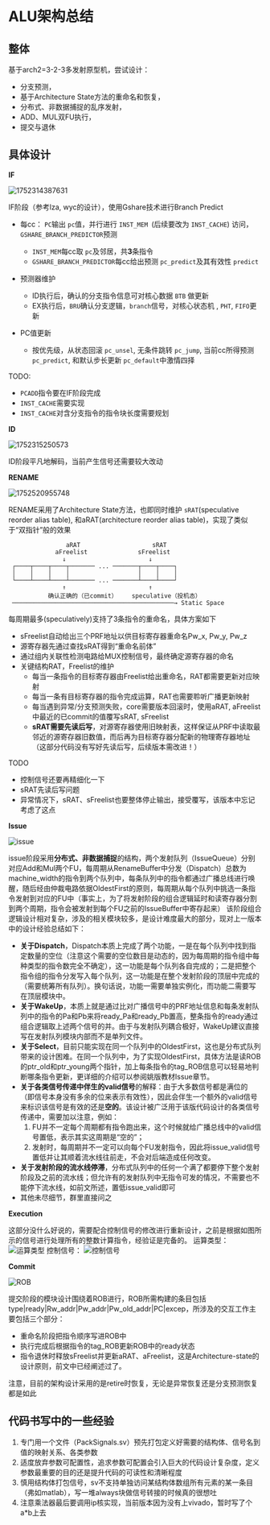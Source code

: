 # ALU架构总结

## **整体**

基于arch2=3-2-3多发射原型机，尝试设计：

- 分支预测，
- 基于Architecture State方法的重命名和恢复，
- 分布式、非数据捕捉的乱序发射，
- ADD、MUL双FU执行，
- 提交与退休

## 具体设计

**IF**

![1752314387631](image/summary=arch5_ALU/1752314387631.png)

IF阶段（参考lza, wyc的设计），使用Gshare技术进行Branch Predict

- 每cc： `PC`输出 `pc`值，并行进行 `INST_MEM `(后续要改为 `INST_CACHE`) 访问，`GSHARE_BRANCH_PREDICTOR`预测

  - `INST_MEM`每cc取 `pc`及邻居，共**3**条指令
  - `GSHARE_BRANCH_PREDICTOR`每cc给出预测 `pc_predict`及其有效性 `predict`
- 预测器维护

  - ID执行后，确认的分支指令信息可对核心数据 `BTB` 做更新
  - EX执行后，`BRU`确认分支逻辑，`branch`信号，对核心状态机 , `PHT`, `FIFO`更新
- PC值更新

  - 按优先级，从状态回滚 `pc_unsel`, 无条件跳转 `pc_jump`, 当前cc所得预测 `pc_predict`, 和默认步长更新 `pc_default`中激情四择

TODO:

- `PCADD`指令要在IF阶段完成
- `INST_CACHE`需要实现
- `INST_CACHE`对含分支指令的指令块长度需要规划

**ID**

![1752315250573](image/summary=arch5_ALU/1752315250573.png)

ID阶段平凡地解码，当前产生信号还需要较大改动

**RENAME**

![1752520955748](image/summary=arch5_ALU/1752520955748.png)

RENAME采用了Architecture State方法，也即同时维护 `sRAT`(speculative reorder alias table), 和aRAT(architecture reorder alias table)，实现了类似于“双指针”般的效果

```plaintext
                aRAT                    sRAT
             aFreelist              sFreelist
               ↓                       ↓
 ┌────┬────┬────┬─────── ... ───────┬────┬────┐
 │    │    │    │                   │    │    │
 └────┴────┴────┴─────── ... ───────┴────┴────┘
               ↑                       ↑
           确认正确的（已commit）    speculative（投机态）
 ─────────────────────────────────────────────→ Static Space
```

每周期最多(speculatively)支持了3条指令的重命名，具体方案如下

- sFreelist自动给出三个PRF地址以供目标寄存器重命名Pw_x, Pw_y, Pw_z
- 源寄存器先通过查找sRAT得到“重命名前体”
- 通过组内关联性检测电路给MUX控制信号，最终确定源寄存器的命名
- 关键结构RAT，Freelist的维护
  - 每当一条指令的目标寄存器由Freelist给出重命名，RAT都需要更新对应映射
  - 每当一条有目标寄存器的指令完成运算，RAT也需要聆听广播更新映射
  - 每当遇到异常/分支预测失败，core需要版本回滚时，使用aRAT, aFreelist中最近的已commit的值覆写sRAT, sFreelist
  - **sRAT需要先读后写**，对源寄存器使用旧映射表，这样保证从PRF中读取最邻近的源寄存器旧数值，而后再为目标寄存器分配新的物理寄存器地址（这部分代码没有写好先读后写，后续版本需改进！）

TODO

- 控制信号还要再精细化一下
- sRAT先读后写问题
- 异常情况下，sRAT、sFreelist也要整体停止输出，接受覆写，该版本中忘记考虑了这点

**Issue**

![issue](image/summary=arch5_ALU/issue阶段绘图.png)

issue阶段采用**分布式、非数据捕捉**的结构，两个发射队列（IssueQueue）分别对应Add和Mul两个FU，每周期从RenameBuffer中分发（Dispatch）总数为machine_width的指令到两个队列中，每条队列中的指令都通过广播总线进行唤醒，随后经由仲裁电路依据OldestFirst的原则，每周期从每个队列中挑选一条指令发射到对应的FU中（事实上，为了将发射阶段的组合逻辑延时和读寄存器分割到两个周期，指令会被发射到每个FU之前的IssueBuffer中寄存起来）
该阶段组合逻辑设计相对复杂，涉及的相关模块较多，是设计难度最大的部分，现对上一版本中的设计经验总结如下：

* **关于Dispatch**，Dispatch本质上完成了两个功能，一是在每个队列中找到指定数量的空位（注意这个需要的空位数目是动态的，因为每周期的指令组中每种类型的指令数完全不确定），这一功能是每个队列各自完成的；二是把整个指令组的指令分发写入每个队列，这一功能是在整个发射阶段的顶层中完成的（需要统筹所有队列）。换句话说，功能一需要单独实例化，而功能二需要写在顶层模块中。
* **关于WakeUp**，本质上就是通过比对广播信号中的PRF地址信息和每条发射队列中的指令的Pa和Pb来将ready_Pa和ready_Pb置高，整条指令的ready通过组合逻辑取上述两个信号的并。由于与发射队列耦合极好，WakeUp建议直接写在发射队列模块内部而不是单列文件。
* **关于Select**，目前只能实现在同一个队列中的OldestFirst，这也是分布式队列带来的设计困难。在同一个队列中，为了实现OldestFirst，具体方法是读ROB的ptr_old和ptr_young两个指针，加上每条指令的tag_ROB信息可以轻易地判断哪条指令更新，更详细的介绍可以参阅姚版教材Issue章节。
* **关于各类信号传递中伴生的valid信号**的解释：由于大多数信号都是满位的（即信号本身没有多余的位来表示有效性），因此会伴生一个额外的valid信号来标识该信号是有效的还是**空的**。该设计被广泛用于该版代码设计的各类信号传递中，需要加以注意，例如：
  1. FU并不一定每个周期都有指令跑出来，这个时候就给广播总线中的valid信号置低，表示其实这周期是“空的”；
  2. 发射时，每周期并不一定可以向每个FU发射指令，因此将issue_valid信号置低并让其顺着流水线往前走，不会对后端造成任何改变。
* **关于发射阶段的流水线停滞**，分布式队列中的任何一个满了都要停下整个发射阶段及之前的流水线；但允许有的发射队列中无指令可发的情况，不需要也不能停下流水线，如前文所述，置低issue_valid即可
* 其他未尽细节，群里直接问之

**Execution**

这部分没什么好说的，需要配合控制信号的修改进行重新设计，之前是根据如图所示的信号进行处理所有的整数计算指令，经验证是完备的。
运算类型：
![运算类型](image/summary=arch5_ALU/运算类型.png)
控制信号：
![控制信号](image/summary=arch5_ALU/控制信号.png)

**Commit**

![ROB](image/summary=arch5_ALU/ROB模块绘图.png)

提交阶段的模块设计围绕着ROB进行，ROB所需构建的条目包括type|ready|Rw_addr|Pw_addr|Pw_old_addr|PC|excep，所涉及的交互工作主要包括三个部分：

* 重命名阶段把指令顺序写进ROB中
* 执行完成后根据指令的tag_ROB更新ROB中的ready状态
* 指令退休时释放sFreelist并更新aRAT、aFreelist，这是Architecture-state的设计原则，前文中已经阐述过了。

注意，目前的架构设计采用的是retire时恢复，无论是异常恢复还是分支预测恢复都是如此

## 代码书写中的一些经验

1. 专门用一个文件（PackSignals.sv）预先打包定义好需要的结构体、信号名到值的映射关系、各类参数
2. 适度放弃参数可配置性，追求参数可配置会引入巨大的代码设计复杂度，定义参数最重要的目的还是提升代码的可读性和清晰程度
3. 慎用结构体打包信号，sv不支持单独访问某结构体数组所有元素的某一条目（弗如matlab），写一堆always块做信号转接的时候真的很想吐
4. 注意乘法器最后要调用ip核实现，当前版本因为没有上vivado，暂时写了个a*b上去
